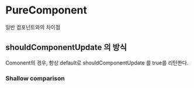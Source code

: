 # PureComponent

일반 컴포넌트와의 차이점



## shouldComponentUpdate 의 방식

Comonent의 경우, 항상 default로  shouldComponentUpdate 를 true를 리턴한다.



### Shallow comparison

